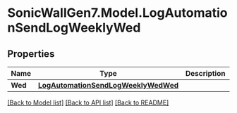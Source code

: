 # SonicWallGen7.Model.LogAutomationSendLogWeeklyWed

## Properties

Name | Type | Description | Notes
------------ | ------------- | ------------- | -------------
**Wed** | [**LogAutomationSendLogWeeklyWedWed**](LogAutomationSendLogWeeklyWedWed.md) |  | [optional] 

[[Back to Model list]](../README.md#documentation-for-models) [[Back to API list]](../README.md#documentation-for-api-endpoints) [[Back to README]](../README.md)

